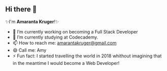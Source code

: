 <h2> Hi there 👋</h2>

✨I'm <b>Amaranta Kruger</b>!✨

- 🔭 I’m currently working on becoming a Full Stack Developer
- 🌱 I’m currently studying at Codecademy.
- 📫 How to reach me: amarantakruger@gmail.com
- 😄 Call me: Amy
- ⚡ Fun fact: I started travelling the world in 2018 whithout imagining that in the meantime I would become a Web Developer!



